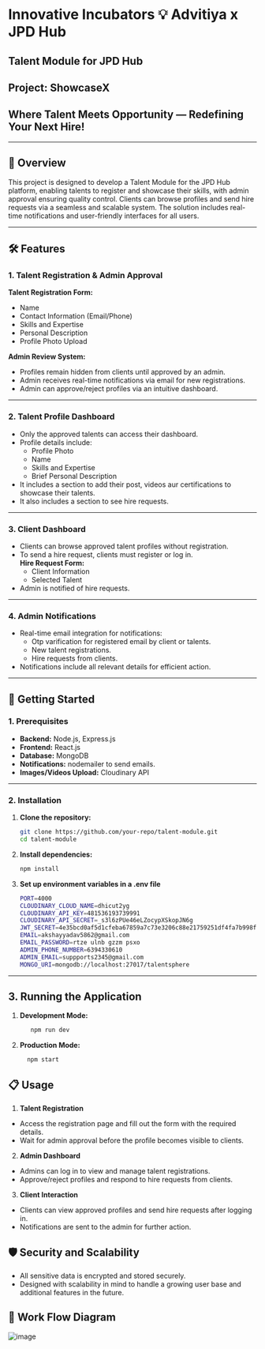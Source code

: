 # **Innovative Incubators 💡 Advitiya x JPD Hub**  
## **Talent Module for JPD Hub**  
## **Project: ShowcaseX**
## **Where Talent Meets Opportunity — Redefining Your Next Hire!**

---

## 📖 **Overview**  

This project is designed to develop a Talent Module for the JPD Hub platform, enabling talents to register and showcase their skills, with admin approval ensuring quality control. Clients can browse profiles and send hire requests via a seamless and scalable system. The solution includes real-time notifications and user-friendly interfaces for all users.  

---


## 🛠️ **Features**  

### 1. **Talent Registration & Admin Approval**  
**Talent Registration Form:**  
- Name  
- Contact Information (Email/Phone)  
- Skills and Expertise  
- Personal Description  
- Profile Photo Upload  

**Admin Review System:**  
- Profiles remain hidden from clients until approved by an admin.  
- Admin receives real-time notifications via email for new registrations.  
- Admin can approve/reject profiles via an intuitive dashboard.  

---

### 2. **Talent Profile Dashboard**  
- Only the approved talents can access their dashboard.  
- Profile details include:  
  - Profile Photo  
  - Name  
  - Skills and Expertise  
  - Brief Personal Description  
- It includes a section to add their post, videos aur certifications to showcase their talents.
- It also includes a section to see hire requests.

---

### 3. **Client Dashboard**  
- Clients can browse approved talent profiles without registration.  
- To send a hire request, clients must register or log in.  
**Hire Request Form:**  
  - Client Information  
  - Selected Talent  
- Admin is notified of hire requests.  

---

### 4. **Admin Notifications**  
- Real-time email integration for notifications:
  - Otp varification for registered email by client or talents.
  - New talent registrations.  
  - Hire requests from clients.  
- Notifications include all relevant details for efficient action.  

---


## 🚀 **Getting Started**  

### **1. Prerequisites**  
- **Backend:** Node.js, Express.js  
- **Frontend:** React.js  
- **Database:** MongoDB  
- **Notifications:** nodemailer to send emails.
- **Images/Videos Upload:** Cloudinary API  

---

###  **2. Installation**  

1. **Clone the repository:**  
   ```bash
   git clone https://github.com/your-repo/talent-module.git  
   cd talent-module  

2. **Install dependencies:**  
   ```bash
   npm install
   ```
   
3. **Set up environment variables in a .env file**
   ```bash
   PORT=4000
   CLOUDINARY_CLOUD_NAME=dhicut2yg
   CLOUDINARY_API_KEY=481536193739991
   CLOUDINARY_API_SECRET=_s3l6zPUe46eLZocypXSkopJN6g
   JWT_SECRET=4e35bcd0af5d1cfeba67859a7c73e3206c88e21759251df4fa7b998f1ec9bde67c2347b90a36f325882758df17986b32
   EMAIL=akshayyadav5862@gmail.com
   EMAIL_PASSWORD=rtze ulnb gzzm psxo
   ADMIN_PHONE_NUMBER=6394330610
   ADMIN_EMAIL=suppports2345@gmail.com
   MONGO_URI=mongodb://localhost:27017/talentsphere
   ```

---


##  **3. Running the Application**

1. **Development Mode:**
   ```bash
      npm run dev
   ```

2. **Production Mode:**
   ```bash
     npm start
   ```


## 📋 **Usage** 

1. **Talent Registration**
* Access the registration page and fill out the form with the required details.
* Wait for admin approval before the profile becomes visible to clients.

2. **Admin Dashboard**
* Admins can log in to view and manage talent registrations.
* Approve/reject profiles and respond to hire requests from clients.
  
3. **Client Interaction**
* Clients can view approved profiles and send hire requests after logging in.
* Notifications are sent to the admin for further action.


## 🛡️ **Security and Scalability**

* All sensitive data is encrypted and stored securely.
* Designed with scalability in mind to handle a growing user base and additional features in the future.

## 🔁 **Work Flow Diagram**

 ![image](https://github.com/user-attachments/assets/cfe6d2fc-0ff0-4a33-b075-a72b25fe0810)




























  

  
